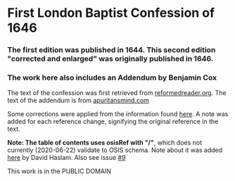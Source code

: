 # First London Baptist Confession of 1646

### The first edition was published in 1644. This second edition "corrected and enlarged" was originally published in 1646.

### The work here also includes an Addendum by Benjamin Cox

The text of the confession was first retrieved from [reformedreader.org](http://www.reformedreader.org/ccc/1646lbc.htm). The text of the addendum is from [apuritansmind.com](https://www.apuritansmind.com/creeds-and-confessions/an-appendix-to-the-baptist-confession-of-faith-by-benjamin-cox/)

Some corrections were applied from the information found [here](http://kinseydrivebaptistchurch.com/wp-content/uploads/2017/04/LONDON-BAPTIST.pdf). A note was added for each reference change, signifying the original reference in the text.

**Note: The table of contents uses osisRef with "/"**, which does not currently (2020-06-22) validate to OSIS schema. Note about it was added [here](https://wiki.crosswire.org/OSIS_211_CR#Correct_the_osisRef_syntax_for_a_non-verse-keyed_OSIS_module) by David Haslam. Also see issue [#9](https://github.com/timbze/first-london-baptist-confession-1646/issues/9)

This work is in the PUBLIC DOMAIN
